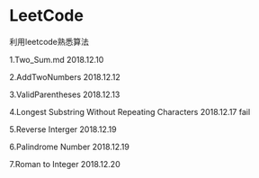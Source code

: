 # LeetCode

利用leetcode熟悉算法

1.Two_Sum.md    2018.12.10

2.AddTwoNumbers    2018.12.12

3.ValidParentheses    2018.12.13

4.Longest Substring Without Repeating Characters    2018.12.17    fail

5.Reverse Interger    2018.12.19

6.Palindrome Number    2018.12.19

7.Roman to Integer    2018.12.20
